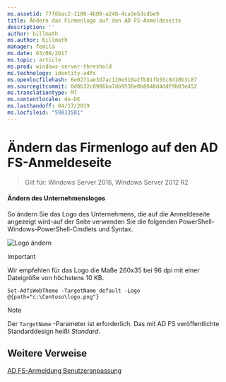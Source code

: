 ```yaml
---
ms.assetid: f7f6bac2-1100-4b00-a248-4ca3eb3cdbe9
title: Ändern das Firmenlogo auf den AD FS-Anmeldeseite
description: ''
author: billmath
ms.author: billmath
manager: femila
ms.date: 03/08/2017
ms.topic: article
ms.prod: windows-server-threshold
ms.technology: identity-adfs
ms.openlocfilehash: 6e0271ae3d7ac120e510a2fb81fb55c8d10b3c87
ms.sourcegitcommit: 0d0b32c8986ba7db9536e0b8648d4ddf9b03e452
ms.translationtype: MT
ms.contentlocale: de-DE
ms.lasthandoff: 04/17/2019
ms.locfileid: "59813581"
---
```

# <a name="changing-the-company-logo-on-the-ad-fs-sign-in-page"></a>Ändern das Firmenlogo auf den AD FS-Anmeldeseite

>Gilt für: Windows Server 2016, Windows Server 2012 R2

#### <a name="change-company-logo"></a>Ändern des Unternehmenslogos  
So ändern Sie das Logo des Unternehmens, die auf die Anmeldeseite angezeigt wird\-auf der Seite verwenden Sie die folgenden PowerShell-Windows-PowerShell-Cmdlets und Syntax.  

![Logo ändern](media/AD-FS-user-sign-in-customization/ADFS_Blue_Custom2.png)
  
> [!IMPORTANT]  
> Wir empfehlen für das Logo die Maße 260x35 bei 96 dpi mit einer Dateigröße von höchstens 10 KB.  
  
    
    Set-AdfsWebTheme -TargetName default -Logo @{path="c:\Contoso\logo.png"}  

  
> [!NOTE]  
> Der `TargetName` -Parameter ist erforderlich. Das mit AD FS veröffentlichte Standarddesign heißt *Standard*.  

## <a name="additional-references"></a>Weitere Verweise 
[AD FS-Anmeldung Benutzeranpassung](AD-FS-user-sign-in-customization.md)  
